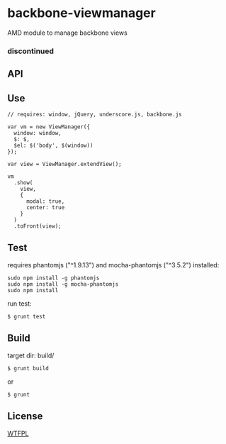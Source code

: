 backbone-viewmanager
====================

AMD module to manage backbone views

### discontinued

API
---


Use
---
```
// requires: window, jQuery, underscore.js, backbone.js

var vm = new ViewManager({
  window: window,
  $: $,
  $el: $('body', $(window))
});

var view = ViewManager.extendView();

vm
  .show(
    view,
    {
      modal: true,
      center: true
    }
  )
  .toFront(view);

```

Test
----

requires phantomjs ("^1.9.13") and mocha-phantomjs ("^3.5.2") installed:

```
sudo npm install -g phantomjs
sudo npm install -g mocha-phantomjs
sudo npm install
```

run test:

```
$ grunt test
```

Build
----
target dir: build/

```
$ grunt build
```
or
```
$ grunt
```

License
-------
[WTFPL](http://www.wtfpl.net/)
